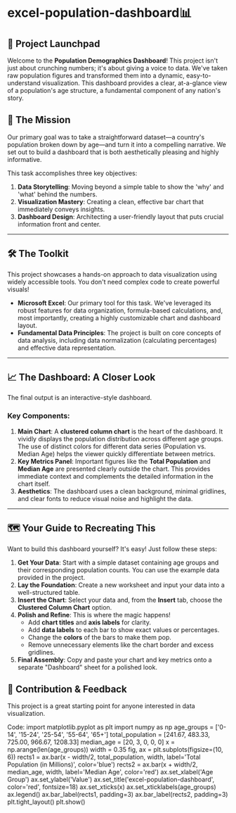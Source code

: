 # excel-population-dashboard📊

## 🚀 Project Launchpad

Welcome to the **Population Demographics Dashboard**! This project isn't just about crunching numbers; it's about giving a voice to data. We've taken raw population figures and transformed them into a dynamic, easy-to-understand visualization. This dashboard provides a clear, at-a-glance view of a population's age structure, a fundamental component of any nation's story.

## 🎯 The Mission

Our primary goal was to take a straightforward dataset—a country's population broken down by age—and turn it into a compelling narrative. We set out to build a dashboard that is both aesthetically pleasing and highly informative.

This task accomplishes three key objectives:
1.  **Data Storytelling**: Moving beyond a simple table to show the 'why' and 'what' behind the numbers.
2.  **Visualization Mastery**: Creating a clean, effective bar chart that immediately conveys insights.
3.  **Dashboard Design**: Architecting a user-friendly layout that puts crucial information front and center.

---

## 🛠️ The Toolkit

This project showcases a hands-on approach to data visualization using widely accessible tools. You don't need complex code to create powerful visuals!

* **Microsoft Excel**: Our primary tool for this task. We've leveraged its robust features for data organization, formula-based calculations, and, most importantly, creating a highly customizable chart and dashboard layout.
* **Fundamental Data Principles**: The project is built on core concepts of data analysis, including data normalization (calculating percentages) and effective data representation.

---

## 📈 The Dashboard: A Closer Look

The final output is an interactive-style dashboard. 

### Key Components:

1.  **Main Chart**: A **clustered column chart** is the heart of the dashboard. It vividly displays the population distribution across different age groups. The use of distinct colors for different data series (Population vs. Median Age) helps the viewer quickly differentiate between metrics.
2.  **Key Metrics Panel**: Important figures like the **Total Population** and **Median Age** are presented clearly outside the chart. This provides immediate context and complements the detailed information in the chart itself.
3.  **Aesthetics**: The dashboard uses a clean background, minimal gridlines, and clear fonts to reduce visual noise and highlight the data.

---

## 🗺️ Your Guide to Recreating This

Want to build this dashboard yourself? It's easy! Just follow these steps:

1.  **Get Your Data**: Start with a simple dataset containing age groups and their corresponding population counts. You can use the example data provided in the project.
2.  **Lay the Foundation**: Create a new worksheet and input your data into a well-structured table.
3.  **Insert the Chart**: Select your data and, from the **Insert** tab, choose the **Clustered Column Chart** option.
4.  **Polish and Refine**: This is where the magic happens!
    * Add **chart titles** and **axis labels** for clarity.
    * Add **data labels** to each bar to show exact values or percentages.
    * Change the **colors** of the bars to make them pop.
    * Remove unnecessary elements like the chart border and excess gridlines.
5.  **Final Assembly**: Copy and paste your chart and key metrics onto a separate "Dashboard" sheet for a polished look.



## 🤝 Contribution & Feedback

This project is a great starting point for anyone interested in data visualization. 




Code:
import matplotlib.pyplot as plt
import numpy as np
age_groups = ['0-14', '15-24', '25-54', '55-64', '65+']
total_population = [241.67, 483.33, 725.00, 966.67, 1208.33]
median_age = [20, 3, 0, 0, 0]
x = np.arange(len(age_groups))
width = 0.35
fig, ax = plt.subplots(figsize=(10, 6))
rects1 = ax.bar(x - width/2, total_population, width, label='Total Population (in Millions)', color='blue')
rects2 = ax.bar(x + width/2, median_age, width, label='Median Age', color='red')
ax.set_xlabel('Age Group')
ax.set_ylabel('Value')
ax.set_title('excel-population-dashboard', color='red', fontsize=18)
ax.set_xticks(x)
ax.set_xticklabels(age_groups)
ax.legend()
ax.bar_label(rects1, padding=3)
ax.bar_label(rects2, padding=3)
plt.tight_layout()
plt.show()

